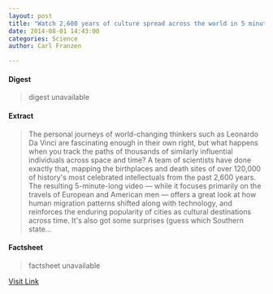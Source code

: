 ```yaml
---
layout: post
title: "Watch 2,600 years of culture spread across the world in 5 minutes"
date: 2014-08-01 14:43:00
categories: Science
author: Carl Franzen

---
```



#### Digest
>digest unavailable

#### Extract
>The personal journeys of world-changing thinkers such as Leonardo Da Vinci are fascinating enough in their own right, but what happens when you track the paths of thousands of similarly influential individuals across space and time? A team of scientists have done exactly that, mapping the birthplaces and death sites of over 120,000 of history's most celebrated intellectuals from the past 2,600 years. The resulting 5-minute-long video — while it focuses primarily on the travels of European and American men — offers a great look at how human migration patterns shifted along with technology, and reinforces the enduring popularity of cities as cultural destinations across time. It's also got some surprises (guess which Southern state...

#### Factsheet
>factsheet unavailable

[Visit Link](http://www.theverge.com/2014/8/1/5958903/watch-2600-years-of-culture-spread)


